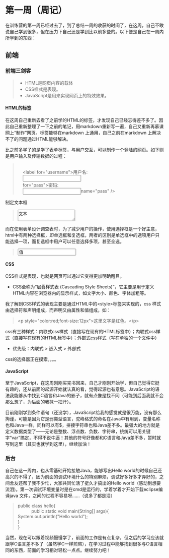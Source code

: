 # 第一周（周记）
在训练营的第一周已经过去了，到了总结一周的收获的时间了，在这周，自己不敢说自己学到很多，但在压力下自己还是学到比以前多些的。以下便是自己在一周内所学到的东西：
## 前端
### 前端三剑客
> * HTML是网页内容的载体
> * CSS样式是表现。
> * JavaScript是用来实现网页上的特效效果。
#### HTML的标签
在这周自己重新去看了之前学的HTML的标签，才发现自己已经忘得差不多了。因此自己重新整理了一下之前的笔记，用markdown重新写一遍，自己又重新再慕课网上“制作”网页。标签能够在markdown 上通用，自己之前在markdown 上解决不了的问题通过HTML能够解决。

比之前多学了的是学了表单标签，与用户交互，可以制作一个登陆的网页。如下则是用户输入及传输数据的过程：
> <form    method="post"   action="save.php"><br/>
>&nbsp;&nbsp;&nbsp;&nbsp;&lt;label for="username">用户名:</label><br/>
>&nbsp;&nbsp;&nbsp;&nbsp;<input type="text" name="username" /><br/>
>&nbsp;&nbsp;&nbsp;&nbsp;<label >for="pass">密码:</label><br/>
>&nbsp;&nbsp;&nbsp;&nbsp;<input type="password" >name="pass" /><br/>
></form>
制定文本框
> <textarea  rows="行数" cols="列数">文本</textarea><br/>

而在使用表单设计调查表时，为了减少用户的操作，使用选择框是一个好主意，html中有两种选择框，即单选框和复选框，两者的区别是单选框中的选项用户只能选择一项，而复选框中用户可以任意选择多项，甚至全选。
> <input   type="radio/checkbox"   value="值"    name="名称"   checked="checked"/>
#### CSS
CSS样式是表现，也就是网页可以通过它变得更加明确醒目。
* CSS全称为“层叠样式表 (Cascading Style Sheets)”，它主要是用于定义HTML内容在浏览器内的显示样式，如文字大小、颜色、字体加粗等。

我了解到CSS样式的表现主要是通过HTML中的&lt;style>标签来实现的，css 样式由选择符和声明组成，而声明又由属性和值组成，如：
> &lt;p style="color:red;font-size:12px">这里文字是红色。&lt;/p>

css有三种样式：内联式css样式（直接写在现有的HTML标签中）；内联式css样式（直接写在现有的HTML标签中）；外部式css样式（写在单独的一个文件中）
* 优先级：内联式 > 嵌入式 > 外部式

css的选择器正在摸索。。。。
#### JavaScript
至于JavaScript，在这周刚刚买完书回来，自己才刚刚开始学，但自己觉得它挺有趣的，还从前面的起源开始就认真的看，觉得起源也有意思。JavaScript的语法我能够从中找到C语言和Java的影子，就有点像是找不同（可能到后面我就不会那么想了，为后面的我抹一把汗）。

目前刚刚学到条件语句（还没学），JavaScript给我的感觉就是很万能，没有那么拘谨，可能是因为它是弱类型语言，驼峰格式的命名在Java中有用到，变量名称也和Java一样，同样可以有$，拼接字符串也和Java差不多。最强大的地方就是定义数据类型了——无论是整数、浮点数、负数、字符串，统统可以用关键字“var”搞定，不得不说牛逼！其他的符号好像都和C语言和Java差不多，暂时就写到这里（其实也就学到这里），继续加油！
### 后台
自己在这一周内，也从零基础开始接触Java，能够写出Hello world的时候自己还高兴的不得了，因为前面的调试环境什么的特别麻烦，调试好多好多才弄好的，之间舍友还帮了我不少忙，大家共同忙活了挺久才搞出的Hello world（感动到想要流泪)。第一次调试环境变量时是在cmd是运行的，学着学着才开始下载eclipse编译java 文件，之间的过程不容易呀......（说多了都是泪）
> public class hello{<br/>
	&nbsp;&nbsp;&nbsp;&nbsp;&nbsp;&nbsp;&nbsp;&nbsp;&nbsp;&nbsp;&nbsp;public static void main(String[] args){<br/>
		System.out.println("Hello world");<br/>
	}<br/>
   }
   
当然，现在可以跟着视频慢慢学了，前面的工作是有点复杂，但之后的学习应该就跟学C语言差不多了（虽然学C一样煎熬），在学习过程中能够找到很多与C语言相同的东西，前面的学习相对轻松一点点。继续努力吧！


